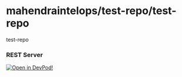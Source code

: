 # mahendraintelops/test-repo/test-repo
test-repo


### REST Server



    










[![Open in DevPod!](https://devpod.sh/assets/open-in-devpod.svg)](https://devpod.sh/open#https://github.com/mahendraintelops/test-repo/test-repo)